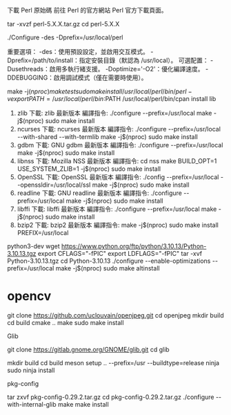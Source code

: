 下載 Perl 原始碼
前往 Perl 的官方網站 Perl 官方下載頁面。

tar -xvzf perl-5.X.X.tar.gz
cd perl-5.X.X

./Configure -des -Dprefix=/usr/local/perl

重要選項：
-des：使用預設設定，並啟用交互模式。
-Dprefix=/path/to/install：指定安裝目錄（默認為 /usr/local）。
可選配置：
-Dusethreads：啟用多執行緒支援。
-Doptimize='-O2'：優化編譯速度。
-DDEBUGGING：啟用調試模式（僅在需要時使用）。

make -j$(nproc)
make test
sudo make install
/usr/local/perl/bin/perl -v
export PATH=/usr/local/perl/bin:$PATH
/usr/local/perl/bin/cpan install lib


1. zlib
下載: zlib 最新版本
編譯指令:
./configure --prefix=/usr/local
make -j$(nproc)
sudo make install
2. ncurses
下載: ncurses 最新版本
編譯指令:
./configure --prefix=/usr/local --with-shared --with-termlib
make -j$(nproc)
sudo make install
3. gdbm
下載: GNU gdbm 最新版本
編譯指令:
./configure --prefix=/usr/local
make -j$(nproc)
sudo make install
4. libnss
下載: Mozilla NSS 最新版本
編譯指令:
cd nss
make BUILD_OPT=1 USE_SYSTEM_ZLIB=1 -j$(nproc)
sudo make install
5. OpenSSL
下載: OpenSSL 最新版本
編譯指令:
./config --prefix=/usr/local --openssldir=/usr/local/ssl
make -j$(nproc)
sudo make install
6. readline
下載: GNU readline 最新版本
編譯指令:
./configure --prefix=/usr/local
make -j$(nproc)
sudo make install
7. libffi
下載: libffi 最新版本
編譯指令:
./configure --prefix=/usr/local
make -j$(nproc)
sudo make install
8. bzip2
下載: bzip2 最新版本
編譯指令:
make -j$(nproc)
sudo make install PREFIX=/usr/local

python3-dev 
wget https://www.python.org/ftp/python/3.10.13/Python-3.10.13.tgz
export CFLAGS="-fPIC"
export LDFLAGS="-fPIC"
tar -xvf Python-3.10.13.tgz
cd Python-3.10.13
./configure --enable-optimizations --prefix=/usr/local
make -j$(nproc)
sudo make altinstall


# opencv

git clone https://github.com/uclouvain/openjpeg.git
cd openjpeg
mkdir build
cd build
cmake ..
make
sudo make install

Glib

git clone https://gitlab.gnome.org/GNOME/glib.git
cd glib

mkdir build
cd build
meson setup .. --prefix=/usr --buildtype=release
ninja
sudo ninja install


pkg-config

tar zxvf pkg-config-0.29.2.tar.gz
cd pkg-config-0.29.2.tar.gz
./configure --with-internal-glib
make
make install